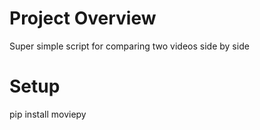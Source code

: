# Project Overview
Super simple script for comparing two videos side by side

# Setup
pip install moviepy

